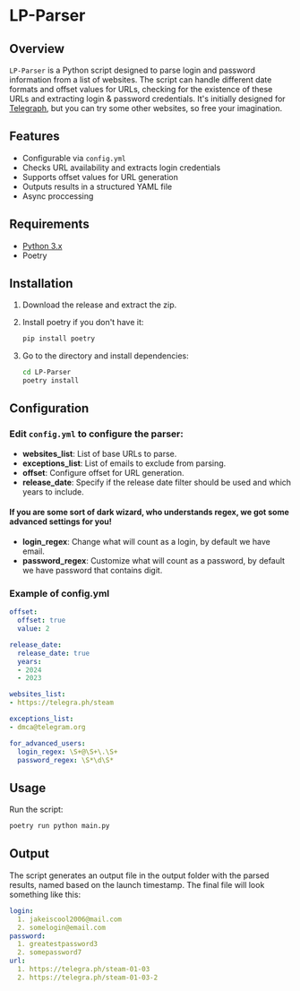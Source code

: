 # LP-Parser

## Overview
`LP-Parser` is a Python script designed to parse login and password information from a list of websites. 
The script can handle different date formats and offset values for URLs, checking for the existence of these URLs and extracting login & password credentials. 
It's initially designed for [Telegraph](https://telegra.ph/), but you can try some other websites, so free your imagination.

## Features
- Configurable via `config.yml`
- Checks URL availability and extracts login credentials
- Supports offset values for URL generation
- Outputs results in a structured YAML file
- Async proccessing 

## Requirements
- [Python 3.x](https://www.python.org/downloads/)
- Poetry

## Installation
1. Download the release and extract the zip.

2. Install poetry if you don't have it:
   ```bash
   pip install poetry
   ```

3. Go to the directory and install dependencies:
   ```bash
   cd LP-Parser
   poetry install
   ```

## Configuration
### Edit `config.yml` to configure the parser:
   - **websites_list**: List of base URLs to parse.
   - **exceptions_list**: List of emails to exclude from parsing.
   - **offset**: Configure offset for URL generation.
   - **release_date**: Specify if the release date filter should be used and which years to include.
#### If you are some sort of dark wizard, who understands regex, we got some advanced settings for you!
   - **login_regex**: Change what will count as a login, by default we have email.
   - **password_regex**: Customize what will count as a password, by default we have password that contains digit.
### Example of config.yml
```yaml
offset:
  offset: true
  value: 2

release_date:
  release_date: true
  years:
  - 2024
  - 2023

websites_list:
- https://telegra.ph/steam

exceptions_list: 
- dmca@telegram.org

for_advanced_users:
  login_regex: \S+@\S+\.\S+
  password_regex: \S*\d\S*
```

## Usage
<!-- ### Windows 
- Double-click the `start.bat` file to run the program.
   
### Unix-based Systems (Linux, macOS)
1. Make the script executable:
   ```bash
   chmod +x start.sh
   ```
   
2. Run the script:
   ```bash
   ./start.sh
   ``` -->
Run the script:
```bash
poetry run python main.py
```
   
## Output
The script generates an output file in the output folder with the parsed results, named based on the launch timestamp.
The final file will look something like this:
```yaml
login:
  1. jakeiscool2006@mail.com
  2. somelogin@email.com
password:
  1. greatestpassword3
  2. somepassword7
url:
  1. https://telegra.ph/steam-01-03
  2. https://telegra.ph/steam-01-03-2
```

